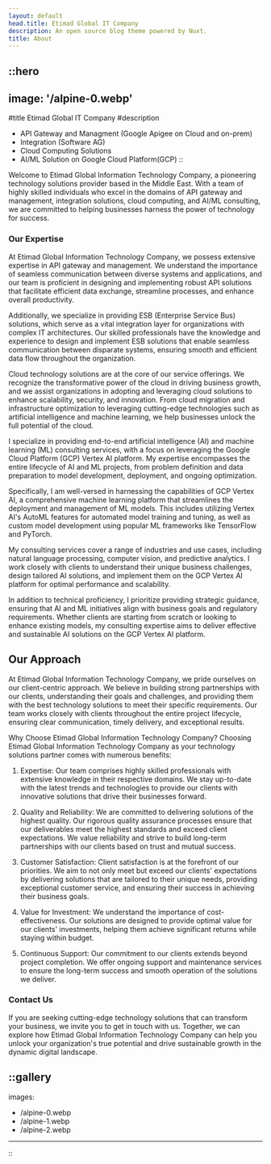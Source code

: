 ```yaml
---
layout: default
head.title: Etimad Global IT Company
description: An open source blog theme powered by Nuxt.
title: About
---
```


::hero
---
image: '/alpine-0.webp'
---
#title
Etimad Global IT Company
#description
- API Gateway and Managment (Google Apigee on Cloud and on-prem)
- Integration (Software AG)
- Cloud Computing Solutions
- AI/ML Solution on Google Cloud Platform(GCP)
::

Welcome to Etimad Global Information Technology Company, a pioneering technology solutions provider based in the Middle East. With a team of highly skilled individuals who excel in the domains of API gateway and management, integration solutions, cloud computing, and AI/ML consulting, we are committed to helping businesses harness the power of technology for success.

### Our Expertise
At Etimad Global Information Technology Company, we possess extensive expertise in API gateway and management. We understand the importance of seamless communication between diverse systems and applications, and our team is proficient in designing and implementing robust API solutions that facilitate efficient data exchange, streamline processes, and enhance overall productivity.

Additionally, we specialize in providing ESB (Enterprise Service Bus) solutions, which serve as a vital integration layer for organizations with complex IT architectures. Our skilled professionals have the knowledge and experience to design and implement ESB solutions that enable seamless communication between disparate systems, ensuring smooth and efficient data flow throughout the organization.

Cloud technology solutions are at the core of our service offerings. We recognize the transformative power of the cloud in driving business growth, and we assist organizations in adopting and leveraging cloud solutions to enhance scalability, security, and innovation. From cloud migration and infrastructure optimization to leveraging cutting-edge technologies such as artificial intelligence and machine learning, we help businesses unlock the full potential of the cloud.

I specialize in providing end-to-end artificial intelligence (AI) and machine learning (ML) consulting services, with a focus on leveraging the Google Cloud Platform (GCP) Vertex AI platform. My expertise encompasses the entire lifecycle of AI and ML projects, from problem definition and data preparation to model development, deployment, and ongoing optimization.

Specifically, I am well-versed in harnessing the capabilities of GCP Vertex AI, a comprehensive machine learning platform that streamlines the deployment and management of ML models. This includes utilizing Vertex AI's AutoML features for automated model training and tuning, as well as custom model development using popular ML frameworks like TensorFlow and PyTorch.

My consulting services cover a range of industries and use cases, including natural language processing, computer vision, and predictive analytics. I work closely with clients to understand their unique business challenges, design tailored AI solutions, and implement them on the GCP Vertex AI platform for optimal performance and scalability.

In addition to technical proficiency, I prioritize providing strategic guidance, ensuring that AI and ML initiatives align with business goals and regulatory requirements. Whether clients are starting from scratch or looking to enhance existing models, my consulting expertise aims to deliver effective and sustainable AI solutions on the GCP Vertex AI platform.

## Our Approach
At Etimad Global Information Technology Company, we pride ourselves on our client-centric approach. We believe in building strong partnerships with our clients, understanding their goals and challenges, and providing them with the best technology solutions to meet their specific requirements. Our team works closely with clients throughout the entire project lifecycle, ensuring clear communication, timely delivery, and exceptional results.

Why Choose Etimad Global Information Technology Company?
Choosing Etimad Global Information Technology Company as your technology solutions partner comes with numerous benefits:

1. Expertise: Our team comprises highly skilled professionals with extensive knowledge in their respective domains. We stay up-to-date with the latest trends and technologies to provide our clients with innovative solutions that drive their businesses forward.

2. Quality and Reliability: We are committed to delivering solutions of the highest quality. Our rigorous quality assurance processes ensure that our deliverables meet the highest standards and exceed client expectations. We value reliability and strive to build long-term partnerships with our clients based on trust and mutual success.

3. Customer Satisfaction: Client satisfaction is at the forefront of our priorities. We aim to not only meet but exceed our clients' expectations by delivering solutions that are tailored to their unique needs, providing exceptional customer service, and ensuring their success in achieving their business goals.

4. Value for Investment: We understand the importance of cost-effectiveness. Our solutions are designed to provide optimal value for our clients' investments, helping them achieve significant returns while staying within budget.

5. Continuous Support: Our commitment to our clients extends beyond project completion. We offer ongoing support and maintenance services to ensure the long-term success and smooth operation of the solutions we deliver.

### Contact Us
If you are seeking cutting-edge technology solutions that can transform your business, we invite you to get in touch with us. Together, we can explore how Etimad Global Information Technology Company can help you unlock your organization's true potential and drive sustainable growth in the dynamic digital landscape.

::gallery
---
images:
  - /alpine-0.webp
  - /alpine-1.webp
  - /alpine-2.webp
---
::
